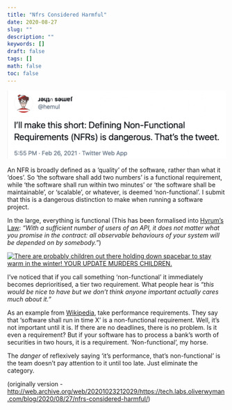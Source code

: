 ```yaml
---
title: "Nfrs Considered Harmful"
date: 2020-08-27
slug: ""
description: ""
keywords: []
draft: false
tags: []
math: false
toc: false
---
```


[![I’ll make this short: Defining Non-Functional Requirements (NFRs) is dangerous. That’s the tweet.](/nfrs-considered-harmful-tweet.png)](https://twitter.com/hemul/status/1365359887996379136)

An NFR is broadly defined as a ‘quality’ of the software, rather than what it ‘does’. So ‘the software shall add two numbers’ is a functional requirement, while ‘the software shall run within two minutes’ or ‘the software shall be maintainable’, or ‘scalable’, or whatever, is deemed ‘non-functional’. I submit that this is a dangerous distinction to make when running a software project.

In the large, everything is functional (This has been formalised into [Hyrum’s Law](https://www.hyrumslaw.com): _“With a sufficient number of users of an API, it does not matter what you promise in the contract: all observable behaviours of your system will be depended on by somebody.”_)

[![There are probably children out there holding down spacebar to stay warm in the winter! YOUR UPDATE MURDERS CHILDREN.](https://imgs.xkcd.com/comics/workflow.png)](https://xkcd.com/1172/)

I’ve noticed that if you call something ‘non-functional’ it immediately becomes deprioritised, a tier two requirement. What people hear is _“this would be nice to have but we don’t think anyone important actually cares much about it.”_

As an example from [Wikipedia](https://en.wikipedia.org/wiki/Non-functional_requirement), take performance requirements. They say that ‘software shall run in time X’ is a non-functional requirement. Well, it’s not important until it is. If there are no deadlines, there is no problem. Is it even a requirement? But if your software has to process a bank’s worth of securities in two hours, it is a requirement. ‘Non-functional’, my horse.

The *danger* of reflexively saying ‘it’s performance, that’s non-functional’ is the team doesn’t pay attention to it until too late. Just eliminate the category.

(originally version - http://web.archive.org/web/20201023212029/https://tech.labs.oliverwyman.com/blog/2020/08/27/nfrs-considered-harmful/)